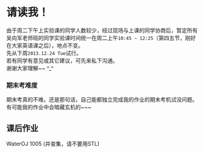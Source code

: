 # 请读我！
由于周二下午上实验课的同学人数较少，经过现场与上课的同学协商后，暂定所有吴向军老师班的同学实验课时间统一在周二上午`10:45 ~ 12:25`（第四五节，刚好在大家英语课之后），地点不变。  
先从下周`2013.12.24 Tue`试行。  
若有同学有意见或其它建议，可先来私下沟通。  
谢谢大家理解~~ ^_^

### 期末考难度
期末考真的不难。还是那句话，自己能都独立完成我的作业的期末考机试没问题。  
有可能我的作业中会暗藏玄机的~~~  

## 课后作业
WaterOJ 1005 (并查集，请不要用STL)
